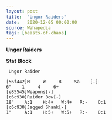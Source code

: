 ```yaml
---
layout: post
title:  "Ungor Raiders"
date:   2020-12-05 00:00:00
source: Wahapedia
tags: [beasts-of-chaos]
---
```


**Ungor Raiders**

**Stat Block**
```
 Ungor Raider
```

```
[56f442]M     W     B     Sa    [-]
6"    1     4     6+    
[e85545]Weapons[-]
[c6c930]Raider Bow[-]
18"    A:1    H:4+   W:4+   R:-    D:1   
[c6c930]Jagged Shank[-]
1"     A:1    H:5+   W:5+   R:-    D:1   
```
    